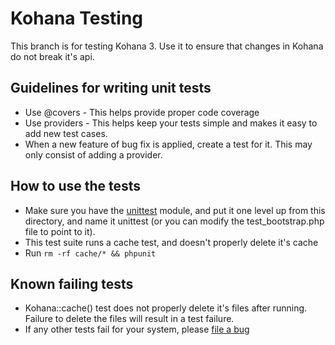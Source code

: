 Kohana Testing
===

This branch is for testing Kohana 3. Use it to ensure that changes in Kohana do not break it's api.

Guidelines for writing unit tests
---

 * Use @covers - This helps provide proper code coverage
 * Use providers - This helps keep your tests simple and makes it easy to add new test cases.
 * When a new feature of bug fix is applied, create a test for it. This may only consist of adding a provider.

How to use the tests
---

 * Make sure you have the [unittest](http://github.com/kohana/unittest) module, and put it one level up from this directory, and name it unittest (or you can modify the test_bootstrap.php file to point to it).
 * This test suite runs a cache test, and doesn't properly delete it's cache
 * Run `rm -rf cache/* && phpunit`

Known failing tests
---

 * Kohana::cache() test does not properly delete it's files after running. Failure to delete the files will result in a test failure.
 * If any other tests fail for your system, please [file a bug](http://dev.kohanaframework.org/projects/kohana3/issues/new)